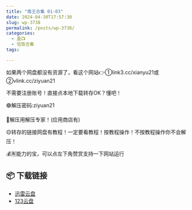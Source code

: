 ```yaml
---
title: "南王合集 01-03"
date: 2024-04-30T17:57:30
slug: wp-3738
permalink: /posts/wp-3738/
categories:
  - 盖📺
  - 恰饭合集
tags:

---
```


如果两个网盘都没有资源了，看这个网站👉①link3.cc/xianyu21或②vlink.cc/ziyuan21

不需要注册账号！直接点本地下载转存OK？懂吧！

🟢解压密码:ziyuan21

🔵解压用解压专家！(应用商店有)

🟡转存的链接网盘有教程！一定要看教程！按教程操作！不按教程操作你不会解压！

💰🈶能力的宝，可以点左下角赞赏支持一下网站运行

## 📦 下载链接
- [迅雷云盘](https://blziyuan21.com/pay-download/3738?key=9dbc0d3ae0&down_id=0)
- [123云盘](https://blziyuan21.com/pay-download/3738?key=9dbc0d3ae0&down_id=1)

